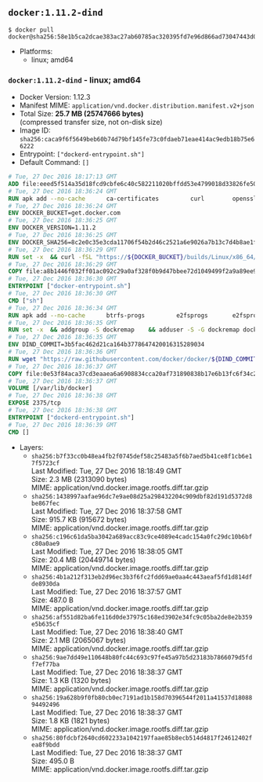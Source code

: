 ## `docker:1.11.2-dind`

```console
$ docker pull docker@sha256:58e1b5ca2dcae383ac27ab60785ac320395fd7e96d866ad73047443d09e402d1
```

-	Platforms:
	-	linux; amd64

### `docker:1.11.2-dind` - linux; amd64

-	Docker Version: 1.12.3
-	Manifest MIME: `application/vnd.docker.distribution.manifest.v2+json`
-	Total Size: **25.7 MB (25747666 bytes)**  
	(compressed transfer size, not on-disk size)
-	Image ID: `sha256:caca9f6f5649beb60b74d79bf145fe73c0fdaeb71eae414ac9edb18b75e66222`
-	Entrypoint: `["dockerd-entrypoint.sh"]`
-	Default Command: `[]`

```dockerfile
# Tue, 27 Dec 2016 18:17:13 GMT
ADD file:eeed5f514a35d18fcd9cbfe6c40c582211020bffdd53e4799018d33826fe5067 in / 
# Tue, 27 Dec 2016 18:36:24 GMT
RUN apk add --no-cache 		ca-certificates 		curl 		openssl
# Tue, 27 Dec 2016 18:36:24 GMT
ENV DOCKER_BUCKET=get.docker.com
# Tue, 27 Dec 2016 18:36:25 GMT
ENV DOCKER_VERSION=1.11.2
# Tue, 27 Dec 2016 18:36:25 GMT
ENV DOCKER_SHA256=8c2e0c35e3cda11706f54b2d46c2521a6e9026a7b13c7d4b8ae1f3a706fc55e1
# Tue, 27 Dec 2016 18:36:29 GMT
RUN set -x 	&& curl -fSL "https://${DOCKER_BUCKET}/builds/Linux/x86_64/docker-${DOCKER_VERSION}.tgz" -o docker.tgz 	&& echo "${DOCKER_SHA256} *docker.tgz" | sha256sum -c - 	&& tar -xzvf docker.tgz 	&& mv docker/* /usr/local/bin/ 	&& rmdir docker 	&& rm docker.tgz 	&& docker -v
# Tue, 27 Dec 2016 18:36:29 GMT
COPY file:a8b1446f032ff01ac092c29a0af328f0b9d47bbee72d1049499f2a9a89ee988a in /usr/local/bin/ 
# Tue, 27 Dec 2016 18:36:30 GMT
ENTRYPOINT ["docker-entrypoint.sh"]
# Tue, 27 Dec 2016 18:36:30 GMT
CMD ["sh"]
# Tue, 27 Dec 2016 18:36:34 GMT
RUN apk add --no-cache 		btrfs-progs 		e2fsprogs 		e2fsprogs-extra 		iptables 		xfsprogs 		xz
# Tue, 27 Dec 2016 18:36:35 GMT
RUN set -x 	&& addgroup -S dockremap 	&& adduser -S -G dockremap dockremap 	&& echo 'dockremap:165536:65536' >> /etc/subuid 	&& echo 'dockremap:165536:65536' >> /etc/subgid
# Tue, 27 Dec 2016 18:36:35 GMT
ENV DIND_COMMIT=3b5fac462d21ca164b3778647420016315289034
# Tue, 27 Dec 2016 18:36:36 GMT
RUN wget "https://raw.githubusercontent.com/docker/docker/${DIND_COMMIT}/hack/dind" -O /usr/local/bin/dind 	&& chmod +x /usr/local/bin/dind
# Tue, 27 Dec 2016 18:36:37 GMT
COPY file:0e53f84aca37cd3eaaea6a6908834cca20af731890838b17e6b13fc6f34c20b3 in /usr/local/bin/ 
# Tue, 27 Dec 2016 18:36:37 GMT
VOLUME [/var/lib/docker]
# Tue, 27 Dec 2016 18:36:38 GMT
EXPOSE 2375/tcp
# Tue, 27 Dec 2016 18:36:38 GMT
ENTRYPOINT ["dockerd-entrypoint.sh"]
# Tue, 27 Dec 2016 18:36:39 GMT
CMD []
```

-	Layers:
	-	`sha256:b7f33cc0b48ea4fb2f0745def58c25483a5f6b7aed5b41ce8f1cb6e17f5723cf`  
		Last Modified: Tue, 27 Dec 2016 18:18:49 GMT  
		Size: 2.3 MB (2313090 bytes)  
		MIME: application/vnd.docker.image.rootfs.diff.tar.gzip
	-	`sha256:1438997aafae96dc7e9ae08d25a298432204c909dbf82d191d5372d8be867fec`  
		Last Modified: Tue, 27 Dec 2016 18:37:58 GMT  
		Size: 915.7 KB (915672 bytes)  
		MIME: application/vnd.docker.image.rootfs.diff.tar.gzip
	-	`sha256:c196c61da5ba3042a689acc83c9ce4089e4cadc154a0fc29dc10b6bfc80a0ae9`  
		Last Modified: Tue, 27 Dec 2016 18:38:05 GMT  
		Size: 20.4 MB (20449714 bytes)  
		MIME: application/vnd.docker.image.rootfs.diff.tar.gzip
	-	`sha256:4b1a212f313eb2d96ec3b3f6fc2fdd69ae0aa4c443aeaf5fd1d814dfde8930da`  
		Last Modified: Tue, 27 Dec 2016 18:37:57 GMT  
		Size: 487.0 B  
		MIME: application/vnd.docker.image.rootfs.diff.tar.gzip
	-	`sha256:af551d82ba6fe116d0de37975c168ed3902e34fc9c05ba2de8e2b359e5b635cf`  
		Last Modified: Tue, 27 Dec 2016 18:38:40 GMT  
		Size: 2.1 MB (2065067 bytes)  
		MIME: application/vnd.docker.image.rootfs.diff.tar.gzip
	-	`sha256:9ae7dd49e110648b80fc44c693c97fe45a97b5d23183b7866079d5fdf7ef77ba`  
		Last Modified: Tue, 27 Dec 2016 18:38:37 GMT  
		Size: 1.3 KB (1320 bytes)  
		MIME: application/vnd.docker.image.rootfs.diff.tar.gzip
	-	`sha256:19a628b9f0fb80cb0ec7191ad1b158d70396544f2011a41537d1808894492496`  
		Last Modified: Tue, 27 Dec 2016 18:38:37 GMT  
		Size: 1.8 KB (1821 bytes)  
		MIME: application/vnd.docker.image.rootfs.diff.tar.gzip
	-	`sha256:80fdcbf2640cd602233a1042197faae85b8ecb514d4817f24612402fea8f9bdd`  
		Last Modified: Tue, 27 Dec 2016 18:38:37 GMT  
		Size: 495.0 B  
		MIME: application/vnd.docker.image.rootfs.diff.tar.gzip
